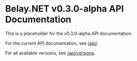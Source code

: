 # Belay.NET v0.3.0-alpha API Documentation

This is a placeholder for the v0.3.0-alpha API documentation.

For the current API documentation, see [/api/](/api/).

For all available versions, see [/api/versions](/api/versions).

